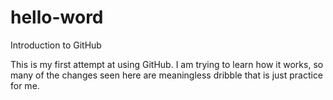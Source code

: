 # hello-word
Introduction to GitHub

This is my first attempt at using GitHub.  I am trying to learn how it works, so many of the changes seen here are meaningless dribble that is just practice for me.
